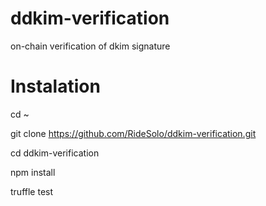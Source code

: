 # ddkim-verification
on-chain verification of dkim signature 

# Instalation

cd ~

git clone https://github.com/RideSolo/ddkim-verification.git

cd ddkim-verification

npm install

truffle test
